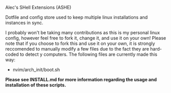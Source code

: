 Alec's SHell Extensions (ASHE)

Dotfile and config store used to keep multiple linux installations and instances in sync.

I probably won't be taking many contributions as this is my personal linux config, however feel free to fork it, change it, and use it on your own!  Please note that if you choose to fork this and use it on your own, it is strongly reccomended to manually modify a few files due to the fact they are hard-coded to detect y computers.  The following files are currently made this way:

* nvim/arch_init/boot.sh 

**Please see INSTALL.md for more information regarding the usage and installation of these scripts.**
